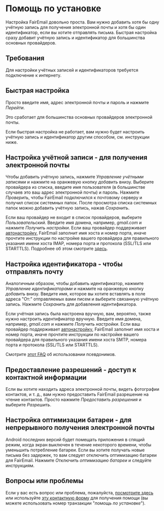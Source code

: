# Помощь по установке

Настройка FairEmail довольно проста. Вам нужно добавить хотя бы одну учётную запись для получения электронной почты и хотя бы один идентификатор, если вы хотите отправлять письма. Быстрая настройка сразу добавит учётную запись и идентификатор для большинства основных провайдеров.

## Требования

Для настройки учётных записей и идентификаторов требуется подключение к интернету.

## Быстрая настройка

Просто введите имя, адрес электронной почты и пароль и нажмите *Перейти*.

Это сработает для большинства основных провайдеров электронной почты.

Если быстрая настройка не работает, вам нужно будет настроить учётную запись и идентификатор другим способом, см. инструкции ниже.

## Настройка учётной записи - для получения электронной почты

Чтобы добавить учётную запись, нажмите *Управление учётными записями* и нажмите на оранжевую кнопку *добавить* внизу. Выберите провайдера из списка, введите имя пользователя (в большинстве случаев это ваш адрес электронной почты) и пароль. Нажмите *Проверить*, чтобы FairEmail подключился к почтовому серверу и получил список системных папок. После просмотра списка системных папок можно добавить учётную запись, нажав *Сохранить*.

Если ваш провайдер не входит в список провайдеров, выберите *Пользовательский*. Введите имя домена, например, *gmail.com* и нажмите *Получить настройки*. Если ваш провайдер поддерживает [автонастройку](https://tools.ietf.org/html/rfc6186), FairEmail заполнит имя хоста и номер порта, иначе прочтите инструкции по настройке вашего провайдера для правильного указания имени хоста IMAP, номера порта и протокола (SSL/TLS или STARTTLS). Подробнее об этом смотрите [здесь](https://github.com/M66B/FairEmail/blob/master/FAQ.md#authorizing-accounts).

## Настройка идентификатора - чтобы отправлять почту

Аналогичным образом, чтобы добавить идентификатор, нажмите *Управление идентификаторами* и нажмите на оранжевую кнопку *добавить* внизу. Введите имя, которое вы хотите вставлять в поле адреса "От:" отправляемых вами писем и выберите связанную учётную запись. Нажмите *Сохранить* для добавления идентификатора.

Если учётная запись была настроена вручную, вам, вероятно, также нужно настроить идентификатор вручную. Введите имя домена, например, *gmail.com* и нажмите *Получить настройки*. Если ваш провайдер поддерживает [автонастройку](https://tools.ietf.org/html/rfc6186), FairEmail заполнит имя хоста и номер порта, иначе прочтите инструкции по настройке вашего провайдера для правильного указания имени хоста SMTP, номера порта и протокола (SSL/TLS или STARTTLS).

Смотрите [этот FAQ](https://github.com/M66B/FairEmail/blob/master/FAQ.md#FAQ9) об использовании псевдонимов.

## Предоставление разрешений - доступ к контактной информации

Если вы хотите находить адреса электронной почты, видеть фотографии контактов, и т. д., вам нужно предоставить FairEmail разрешение на чтение контактов. Просто нажмите *Предоставить разрешения* и выберите *Разрешить*.

## Настройка оптимизации батареи - для непрерывного получения электронной почты

Android последних версий будет помещать приложения в спящий режим, когда экран выключен в течение некоторого времени, чтобы уменьшить потребление батареи. Если вы хотите получать новые письма без задержек, то вам следует отключить оптимизацию батареи для FairEmail. Нажмите *Отключить оптимизацию батареи* и следуйте инструкциям.

## Вопросы или проблемы

Если у вас есть вопрос или проблема, пожалуйста, [посмотрите здесь](https://github.com/M66B/FairEmail/blob/master/FAQ.md) или используйте [эту контактную форму](https://contact.faircode.eu/?product=fairemailsupport) для получения помощи (вы можете использовать номер транзакции "*помощь по установке*").